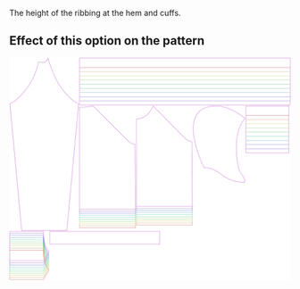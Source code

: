 
The height of the ribbing at the hem and cuffs.


## Effect of this option on the pattern
![This image shows the effect of this option by superimposing several variants that have a different value for this option](hugo_ribbingheight_sample.svg "Effect of this option on the pattern")
